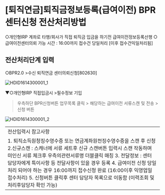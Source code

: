 # [퇴직연금]퇴직금정보등록(급여이전) BPR센터신청 전산처리방법
○개인형IRP 계좌로 타행/회사가 직접 퇴직금 입금을 하기전 급여이전정보등록선행
○ 급여이전센터의뢰 가능 시간 : 16:00까지 접수건 당일처리 [이후 접수건익일처리됨]
## 전산처리단계 입력
○BPR2.0 >수신
퇴직연금
센터의뢰신청[802630]

![HDID1614300001_1](HDID1614300001_1.jpg)

▼○개인형IRP 직접입금시 >필수정보 기입
> 우측하단 BPR신청버튼
> 업무목록 클릭 >
해당하는 급여이전
서류스캔 및 전송 > 신청 버튼

![HDID1614300001_2](HDID1614300001_2.jpg)


<table><tbody><tr>
<td>
전산입력시 참고사항</td></tr><tr>
<td>1. 퇴직소득원청징수영수증 또는 연금계좌원천징수영수증을 스캔 후 신청
2.신규스캔 : 스캐너에 서류 세트후 신규 스캔버튼 입력시 스캔 작동하며 미인신 서류 체크후 우측의관련서류명 더블클릭 매칭 3. 전달정보 : 센터 담당자에게 특이사항 등 전달사항이 있을 경우 등록 4. 급여이전 신청 당일 처리 되어야 하는 경우 16:00까지 접수신청 완료 (16:00이후 익영업일 접수처리) 5. 신청버튼 클릭후 센터 담당자 목록으로 이동함 (이력조회 및 처리후담당자 확인 가능)</td></tr></tbody>
</table>


